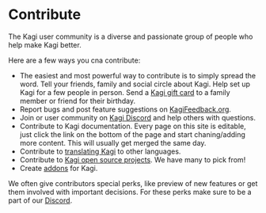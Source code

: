 # Contribute

The Kagi user community is a diverse and passionate group of people who help make Kagi better.

Here are a few ways you cna contribute:

- The easiest and most powerful way to contribute is to simply spread the word. Tell your friends, family and social circle about Kagi. Help set up Kagi for a few people in person. Send a [Kagi gift card](https://help.kagi.com/kagi/plans/gift-kagi.html) to a family member or friend for their birthday.
- Report bugs and post feature suggestions on [KagiFeedback.org](https://kagifeedback.org).
- Join or user community on [Kagi Discord](https://kagi.com/discord) and help others with questions.
- Contribute to Kagi documentation. Every page on this site is editable, just click the link on the bottom of the page and start chaning/adding more content. This will usually get merged the same day.
- Contribute to [translating Kagi](./contribute_translations.md) to other languages.
- Contribute to [Kagi open source projects](./open-source.md). We have many to pick from!
- Create [addons](https://help.kagi.com/kagi/community-addons/) for Kagi.


We often give contributors special perks, like preview of new features or get them involved with important decisions. For these perks make sure to be a part of our [Discord](https://kagi.com/discord).

